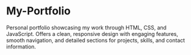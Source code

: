 # My-Portfolio
Personal portfolio showcasing my work through HTML, CSS, and JavaScript. Offers a clean, responsive design with engaging features, smooth navigation, and detailed sections for projects, skills, and contact information.
